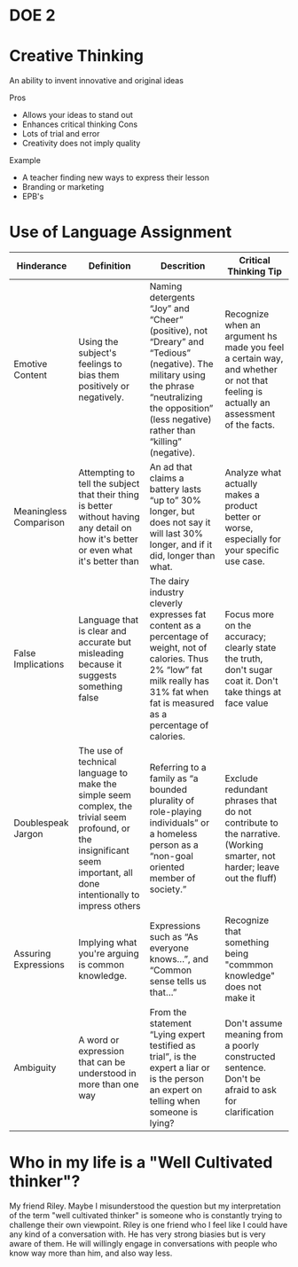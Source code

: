 # DOE 2

# Creative Thinking
An ability to invent innovative and original ideas

Pros
- Allows your ideas to stand out
- Enhances critical thinking
Cons
- Lots of trial and error
- Creativity does not imply quality

Example
- A teacher finding new ways to express their lesson
- Branding or marketing
- EPB's

# Use of Language Assignment
| Hinderance | Definition | Descrition | Critical Thinking Tip |
| --- | --- | --- | --- |
| Emotive Content | Using the subject's feelings to bias them positively or negatively. | Naming detergents “Joy” and “Cheer” (positive), not “Dreary” and “Tedious” (negative). The military using the phrase “neutralizing the opposition” (less negative) rather than “killing” (negative). | Recognize when an argument hs made you feel a certain way, and whether or not that feeling is actually an assessment of the facts. |
| Meaningless Comparison | Attempting to tell the subject that their thing is better without having any detail on how it's better or even what it's better than | An ad that claims a battery lasts “up to” 30% longer, but does not say it will last 30% longer, and if it did, longer than what. | Analyze what actually makes a product better or worse, especially for your specific use case. |
| False Implications | Language that is clear and accurate but misleading because it suggests something false | The dairy industry cleverly expresses fat content as a percentage of weight, not of calories. Thus 2% “low” fat milk really has 31% fat when fat is measured as a percentage of calories. | Focus more on the accuracy; clearly state the truth, don't sugar coat it. Don't take things at face value |  
| Doublespeak Jargon | The use of technical language to make the simple seem complex, the trivial seem profound, or the insignificant seem important, all done intentionally to impress others | Referring to a family as “a bounded plurality of role-playing individuals” or a homeless person as a “non-goal oriented member of society.” | Exclude redundant phrases that do not contribute to the narrative. (Working smarter, not harder; leave out the fluff) |
| Assuring Expressions | Implying what you're arguing is common knowledge. | Expressions such as “As everyone knows…”, and “Common sense tells us that…” | Recognize that something being "commmon knowledge" does not make it  |
| Ambiguity | A word or expression that can be understood in more than one way | From the statement “Lying expert testified as trial”, is the expert a liar or is the person an expert on telling when someone is lying? | Don't assume meaning from a poorly constructed sentence. Don't be afraid to ask for clarification |

# Who in my life is a "Well Cultivated thinker"?
My friend Riley. Maybe I misunderstood the question but my interpretation of the term "well cultivated thinker" is someone who is constantly trying to challenge their own viewpoint. Riley is one friend who I feel like I could have any kind of a conversation with. He has very strong biasies but is very aware of them. He will willingly engage in conversations with people who know way more than him, and also way less. 
